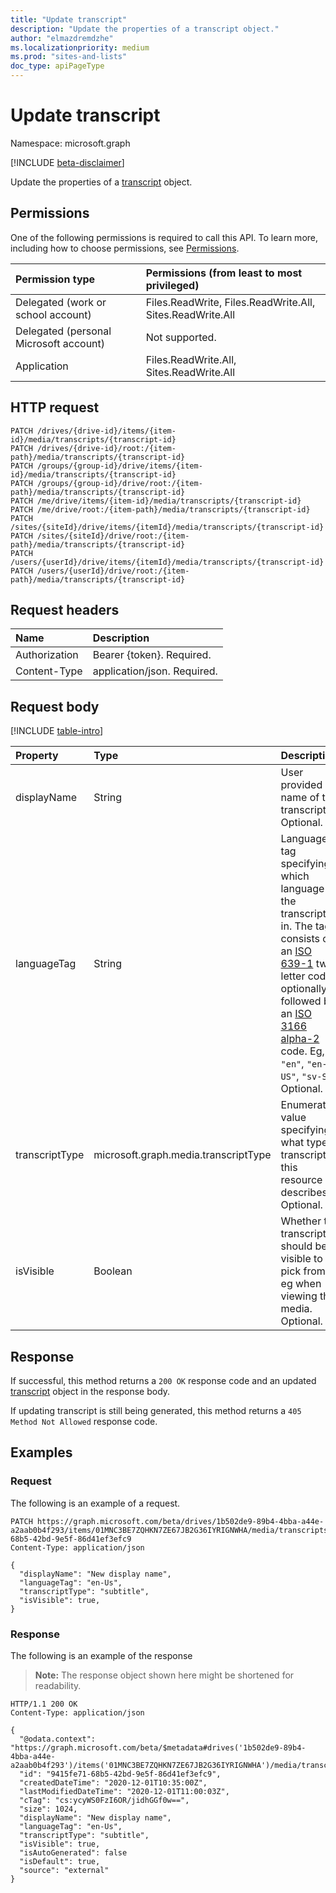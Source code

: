 ```yaml
---
title: "Update transcript"
description: "Update the properties of a transcript object."
author: "elmazdremdzhe"
ms.localizationpriority: medium
ms.prod: "sites-and-lists"
doc_type: apiPageType
---
```


# Update transcript
Namespace: microsoft.graph

[!INCLUDE [beta-disclaimer](../../includes/beta-disclaimer.md)]

Update the properties of a [transcript](../resources/transcript.md) object.

## Permissions
One of the following permissions is required to call this API. To learn more, including how to choose permissions, see [Permissions](/graph/permissions-reference).

|Permission type|Permissions (from least to most privileged)|
|:---|:---|
|Delegated (work or school account)|Files.ReadWrite, Files.ReadWrite.All, Sites.ReadWrite.All|
|Delegated (personal Microsoft account) | Not supported.    |
|Application|Files.ReadWrite.All, Sites.ReadWrite.All|

## HTTP request

<!-- {
  "blockType": "ignored"
}
-->
``` http
PATCH /drives/{drive-id}/items/{item-id}/media/transcripts/{transcript-id}
PATCH /drives/{drive-id}/root:/{item-path}/media/transcripts/{transcript-id}
PATCH /groups/{group-id}/drive/items/{item-id}/media/transcripts/{transcript-id}
PATCH /groups/{group-id}/drive/root:/{item-path}/media/transcripts/{transcript-id}
PATCH /me/drive/items/{item-id}/media/transcripts/{transcript-id}
PATCH /me/drive/root:/{item-path}/media/transcripts/{transcript-id}
PATCH /sites/{siteId}/drive/items/{itemId}/media/transcripts/{transcript-id}
PATCH /sites/{siteId}/drive/root:/{item-path}/media/transcripts/{transcript-id}
PATCH /users/{userId}/drive/items/{itemId}/media/transcripts/{transcript-id}
PATCH /users/{userId}/drive/root:/{item-path}/media/transcripts/{transcript-id}
```

## Request headers
|Name|Description|
|:---|:---|
|Authorization|Bearer {token}. Required.|
|Content-Type|application/json. Required.|

## Request body
[!INCLUDE [table-intro](../../includes/update-property-table-intro.md)]

|Property|Type|Description|
|:---|:---|:---|
|displayName|String|User provided name of the transcript. Optional.|
|languageTag|String|Language tag specifying which language the transcript is in. The tag consists of an [ISO 639-1] two letter code, optionally followed by an [ISO 3166 alpha-2] code. Eg, `"en"`, `"en-US"`, `"sv-SE"`. Optional.|
|transcriptType|microsoft.graph.media.transcriptType|Enumeration value specifying what type of transcript this resource describes. Optional.|
|isVisible|Boolean|Whether the transcript should be visible to pick from, eg when viewing the media. Optional.|

[iso 639-1]: https://www.iso.org/iso-639-language-codes.html
[iso 3166 alpha-2]: https://www.iso.org/iso-3166-country-codes.html

## Response

If successful, this method returns a `200 OK` response code and an updated [transcript](../resources/transcript.md) object in the response body.

If updating transcript is still being generated, this method returns a `405 Method Not Allowed` response code.

## Examples

### Request
The following is an example of a request.
<!-- {
  "blockType": "request",
  "name": "update_transcript"
}
-->
``` http
PATCH https://graph.microsoft.com/beta/drives/1b502de9-89b4-4bba-a44e-a2aab0b4f293/items/01MNC3BE7ZQHKN7ZE67JB2G36IYRIGNWHA/media/transcripts/9415fe71-68b5-42bd-9e5f-86d41ef3efc9
Content-Type: application/json

{
  "displayName": "New display name",
  "languageTag": "en-Us",
  "transcriptType": "subtitle",
  "isVisible": true,
}
```

### Response
The following is an example of the response
>**Note:** The response object shown here might be shortened for readability.
<!-- {
  "blockType": "response",
  "truncated": true
}
-->
``` http
HTTP/1.1 200 OK
Content-Type: application/json

{
  "@odata.context": "https://graph.microsoft.com/beta/$metadata#drives('1b502de9-89b4-4bba-a44e-a2aab0b4f293')/items('01MNC3BE7ZQHKN7ZE67JB2G36IYRIGNWHA')/media/transcripts/$entity",
  "id": "9415fe71-68b5-42bd-9e5f-86d41ef3efc9",
  "createdDateTime": "2020-12-01T10:35:00Z",
  "lastModifiedDateTime": "2020-12-01T11:00:03Z",
  "cTag": "cs:ycyWS0FzI6OR/jidhGGf0w==",
  "size": 1024,
  "displayName": "New display name",
  "languageTag": "en-Us",
  "transcriptType": "subtitle",
  "isVisible": true,
  "isAutoGenerated": false
  "isDefault": true,
  "source": "external"
}
```

